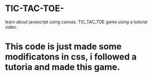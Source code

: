 # TIC-TAC-TOE-
learn about javascript using canvas. TIC_TAC_TOE game using a tutorial video.


<h1>This code is just made some modificatons in css, i followed a tutoria and made this game.</>
